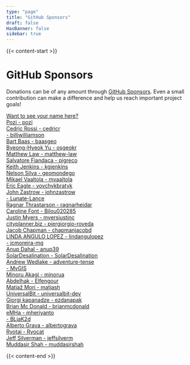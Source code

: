 ```yaml
---
type: "page"
title: "GitHub Sponsors"
draft: false
HasBanner: false
sidebar: true
---
```


{{< content-start >}}

# GitHub Sponsors

Donations can be of any amount through [GitHub Sponsors](https://github.com/sponsors/qgis). Even a small contribution can make a difference and help us reach important project goals!

<a class="rich-list third mr-2 mb-2" href="https://github.com/sponsors/qgis" target="_blank">
    <div class="listcont external-link has-text-weight-medium">Want to see your name here?</div>
</a>
<!-- sponsors --><a class="rich-list third mr-2 mb-2" href="https://github.com/pozi" target="_blank">
  <div class="listcont external-link">
    Pozi - pozi
  </div>
</a><a class="rich-list third mr-2 mb-2" href="https://github.com/cedricr" target="_blank">
  <div class="listcont external-link">
    Cedric Rossi - cedricr
  </div>
</a><a class="rich-list third mr-2 mb-2" href="https://github.com/billjwilliamson" target="_blank">
  <div class="listcont external-link">
     - billjwilliamson
  </div>
</a><a class="rich-list third mr-2 mb-2" href="https://github.com/baasgeo" target="_blank">
  <div class="listcont external-link">
    Bart Baas - baasgeo
  </div>
</a><a class="rich-list third mr-2 mb-2" href="https://github.com/osgeokr" target="_blank">
  <div class="listcont external-link">
    Byeong-Hyeok Yu - osgeokr
  </div>
</a><a class="rich-list third mr-2 mb-2" href="https://github.com/matthew-law" target="_blank">
  <div class="listcont external-link">
    Matthew Law - matthew-law
  </div>
</a><a class="rich-list third mr-2 mb-2" href="https://github.com/pigreco" target="_blank">
  <div class="listcont external-link">
    Salvatore Fiandaca - pigreco
  </div>
</a><a class="rich-list third mr-2 mb-2" href="https://github.com/kgjenkins" target="_blank">
  <div class="listcont external-link">
    Keith Jenkins - kgjenkins
  </div>
</a><a class="rich-list third mr-2 mb-2" href="https://github.com/geomondego" target="_blank">
  <div class="listcont external-link">
    Nelson Silva - geomondego
  </div>
</a><a class="rich-list third mr-2 mb-2" href="https://github.com/mvaaltola" target="_blank">
  <div class="listcont external-link">
    Mikael Vaaltola - mvaaltola
  </div>
</a><a class="rich-list third mr-2 mb-2" href="https://github.com/vovchykbratyk" target="_blank">
  <div class="listcont external-link">
    Eric Eagle - vovchykbratyk
  </div>
</a><a class="rich-list third mr-2 mb-2" href="https://github.com/johnzastrow" target="_blank">
  <div class="listcont external-link">
    John Zastrow - johnzastrow
  </div>
</a><a class="rich-list third mr-2 mb-2" href="https://github.com/Lunate-Lance" target="_blank">
  <div class="listcont external-link">
     - Lunate-Lance
  </div>
</a><a class="rich-list third mr-2 mb-2" href="https://github.com/ragnarheidar" target="_blank">
  <div class="listcont external-link">
    Ragnar Thrastarson - ragnarheidar
  </div>
</a><a class="rich-list third mr-2 mb-2" href="https://github.com/Bilou020285" target="_blank">
  <div class="listcont external-link">
    Caroline Font - Bilou020285
  </div>
</a><a class="rich-list third mr-2 mb-2" href="https://github.com/myersjustinc" target="_blank">
  <div class="listcont external-link">
    Justin Myers - myersjustinc
  </div>
</a><a class="rich-list third mr-2 mb-2" href="https://github.com/piergiorgio-roveda" target="_blank">
  <div class="listcont external-link">
    cityplanner.biz - piergiorgio-roveda
  </div>
</a><a class="rich-list third mr-2 mb-2" href="https://github.com/chapmanjacobd" target="_blank">
  <div class="listcont external-link">
    Jacob Chapman - chapmanjacobd
  </div>
</a><a class="rich-list third mr-2 mb-2" href="https://github.com/lindangulopez" target="_blank">
  <div class="listcont external-link">
    LINDA ANGULO LOPEZ - lindangulopez
  </div>
</a><a class="rich-list third mr-2 mb-2" href="https://github.com/jcmoreira-mg" target="_blank">
  <div class="listcont external-link">
     - jcmoreira-mg
  </div>
</a><a class="rich-list third mr-2 mb-2" href="https://github.com/anup39" target="_blank">
  <div class="listcont external-link">
    Anup Dahal - anup39
  </div>
</a><a class="rich-list third mr-2 mb-2" href="https://github.com/SolarDesalination" target="_blank">
  <div class="listcont external-link">
    SolarDesalination - SolarDesalination
  </div>
</a><a class="rich-list third mr-2 mb-2" href="https://github.com/adventure-tense" target="_blank">
  <div class="listcont external-link">
    Andrew Wedlake - adventure-tense
  </div>
</a><a class="rich-list third mr-2 mb-2" href="https://github.com/MyGIS" target="_blank">
  <div class="listcont external-link">
     - MyGIS
  </div>
</a><a class="rich-list third mr-2 mb-2" href="https://github.com/minorua" target="_blank">
  <div class="listcont external-link">
    Minoru Akagi - minorua
  </div>
</a><a class="rich-list third mr-2 mb-2" href="https://github.com/Elfengour" target="_blank">
  <div class="listcont external-link">
    Abdelhak - Elfengour
  </div>
</a><a class="rich-list third mr-2 mb-2" href="https://github.com/matjash" target="_blank">
  <div class="listcont external-link">
    Matjaž Mori - matjash
  </div>
</a><a class="rich-list third mr-2 mb-2" href="https://github.com/universalbit-dev" target="_blank">
  <div class="listcont external-link">
    UniversalBit - universalbit-dev
  </div>
</a><a class="rich-list third mr-2 mb-2" href="https://github.com/ezdanapak" target="_blank">
  <div class="listcont external-link">
    Giorgi kapanadze - ezdanapak
  </div>
</a><a class="rich-list third mr-2 mb-2" href="https://github.com/brianmcdonald" target="_blank">
  <div class="listcont external-link">
    Brian Mc Donald - brianmcdonald
  </div>
</a><a class="rich-list third mr-2 mb-2" href="https://github.com/mheriyanto" target="_blank">
  <div class="listcont external-link">
    eMHa - mheriyanto
  </div>
</a><a class="rich-list third mr-2 mb-2" href="https://github.com/BLjaK2d" target="_blank">
  <div class="listcont external-link">
     - BLjaK2d
  </div>
</a><a class="rich-list third mr-2 mb-2" href="https://github.com/albertograva" target="_blank">
  <div class="listcont external-link">
    Alberto Grava - albertograva
  </div>
</a><a class="rich-list third mr-2 mb-2" href="https://github.com/Ryocat" target="_blank">
  <div class="listcont external-link">
    Ryotai - Ryocat
  </div>
</a><a class="rich-list third mr-2 mb-2" href="https://github.com/jeffsilverm" target="_blank">
  <div class="listcont external-link">
    Jeff Silverman - jeffsilverm
  </div>
</a><a class="rich-list third mr-2 mb-2" href="https://github.com/muddasirshah" target="_blank">
  <div class="listcont external-link">
    Muddasir Shah - muddasirshah
  </div>
</a><!-- sponsors -->

{{< content-end >}}
